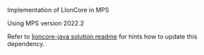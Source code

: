 Implementation of LIonCore in MPS

Using MPS version 2022.2

Refer to [lioncore-java solution readme](solutions/org.lionweb.lioncore.java/readme.md) for hints how to update this dependency.